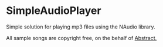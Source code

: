 # SimpleAudioPlayer
 Simple solution for playing mp3 files using the NAudio library.

All sample songs are copyright free, on the behalf of [Abstract.](https://www.youtube.com/user/abstracttherapper)
